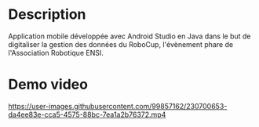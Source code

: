# Description
Application mobile développée avec Android Studio en Java dans le but de digitaliser la gestion des données 
du RoboCup, l'évènement phare de l'Association Robotique ENSI.

# Demo video

https://user-images.githubusercontent.com/99857162/230700653-da4ee83e-cca5-4575-88bc-7ea1a2b76372.mp4

